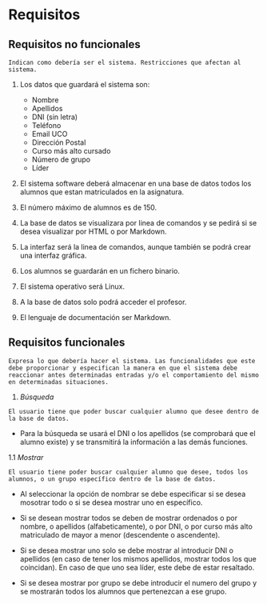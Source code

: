 # Requisitos

## Requisitos no funcionales

`Indican como debería ser el sistema. Restricciones que afectan al
sistema.`

1. Los datos que guardará el sistema son:
	* Nombre
	* Apellidos
	* DNI (sin letra)
	* Teléfono
	* Email UCO
	* Dirección Postal
	* Curso más alto cursado
	* Número de grupo
	* Líder

2. El sistema software deberá almacenar en una base de datos todos los alumnos que estan matriculados en la asignatura.

3. El número máximo de alumnos es de 150.

4. La base de datos se visualizara por linea de comandos y se pedirá si se desea visualizar por HTML o por Markdown.

5. La interfaz será la linea de comandos, aunque también se podrá crear una interfaz gráfica.

6. Los alumnos se guardarán en un fichero binario.

7. El sistema operativo será Linux.

8. A la base de datos solo podrá acceder el profesor.

9. El lenguaje de documentación ser Markdown.



## Requisitos funcionales

`Expresa lo que debería hacer el sistema. Las funcionalidades que
este debe proporcionar y especifican la manera en que el sistema
debe reaccionar antes determinadas entradas y/o el
comportamiento del mismo en determinadas situaciones.`

1. *Búsqueda*

` El usuario tiene que poder buscar cualquier alumno que desee dentro de la base de datos. `

* Para la búsqueda se usará el DNI o los apellidos (se comprobará que el alumno existe) y se transmitirá la información a las demás funciones.

1.1 *Mostrar*

`El usuario tiene poder buscar cualquier alumno que desee, todos los alumnos, o un grupo específico dentro de la base de datos.`

* Al seleccionar la opción de nombrar se debe especificar si se desea mosotrar todo o si se desea mostrar uno en específico. 

* Si se desean mostrar todos se deben de mostrar ordenados o por nombre, o apellidos (alfabeticamente), o por DNI, o por curso más alto matriculado de mayor a menor (descendente o ascendente). 

* Si se desea mostrar uno solo se debe mostrar al introducir DNI o apellidos (en caso de tener los mismos apellidos, mostrar todos los que coincidan). En caso de que uno sea líder, este debe de estar resaltado.

* Si se desea mostrar por grupo se debe introducir el numero del grupo y se mostrarán todos los alumnos que pertenezcan a ese grupo.